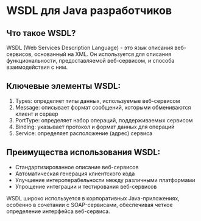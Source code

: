 # WSDL для Java разработчиков

## Что такое WSDL?

WSDL (Web Services Description Language) - это язык описания веб-сервисов, основанный на XML. Он используется для описания функциональности, предоставляемой веб-сервисом, и способа взаимодействия с ним.

## Ключевые элементы WSDL:

1. Types: определяет типы данных, используемые веб-сервисом
2. Message: описывает формат сообщений, которыми обмениваются клиент и сервер
3. PortType: определяет набор операций, поддерживаемых сервисом
4. Binding: указывает протокол и формат данных для операций
5. Service: определяет расположение (адрес) сервиса

## Преимущества использования WSDL:

- Стандартизированное описание веб-сервисов
- Автоматическая генерация клиентского кода
- Улучшение интероперабельности между различными платформами
- Упрощение интеграции и тестирования веб-сервисов

WSDL широко используется в корпоративных Java-приложениях, особенно в сочетании с SOAP-сервисами, обеспечивая четкое определение интерфейса веб-сервиса.

